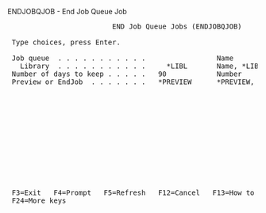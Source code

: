 ENDJOBQJOB - End Job Queue Job
<pre>
                         END Job Queue Jobs (ENDJOBQJOB)                        
                                                                                
 Type choices, press Enter.                                                     
                                                                                
 Job queue  . . . . . . . . . . .                 Name                          
   Library  . . . . . . . . . . .     *LIBL       Name, *LIBL, *CURLIB          
 Number of days to keep . . . . .   90            Number                        
 Preview or EndJob  . . . . . . .   *PREVIEW      *PREVIEW, *END                
                                                                                
                                                                                
                                                                                
                                                                                
                                                                                
                                                                                
                                                                                
                                                                                
                                                                                
                                                                                
                                                                                
                                                                                
                                                                         Bottom 
 F3=Exit   F4=Prompt   F5=Refresh   F12=Cancel   F13=How to use this display    
 F24=More keys                                                                  
</pre>

